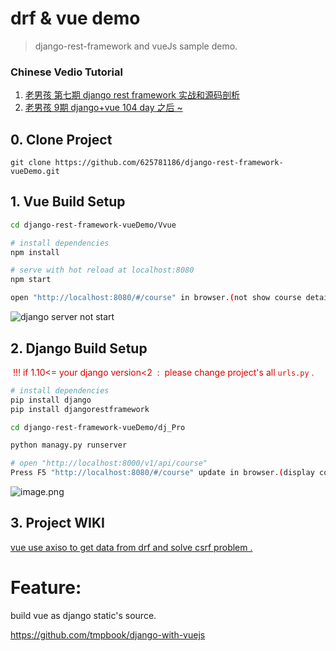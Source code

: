 # drf & vue demo

> django-rest-framework and vueJs sample demo.

### Chinese Vedio Tutorial

1. [老男孩 第七期 django rest framework 实战和源码剖析](https://www.bilibili.com/video/av28871471/?p=1)
2. [老男孩 9期 django+vue 104 day 之后 ~](https://www.bilibili.com/video/av33573600/?p=773)



## 0. Clone Project

```
git clone https://github.com/625781186/django-rest-framework-vueDemo.git
```



## 1. Vue Build Setup

``` bash
cd django-rest-framework-vueDemo/Vvue

# install dependencies
npm install

# serve with hot reload at localhost:8080
npm start

open "http://localhost:8080/#/course" in browser.(not show course detail in course page)
```

![django server not start](https://i.loli.net/2018/11/23/5bf7de151d1b2.png)

## 2. Django Build Setup

<font color="#dd0000"> !!! if 1.10<= your django version<2  :  please change project's all `urls.py` .</font >

```bash
# install dependencies
pip install django
pip install djangorestframework

cd django-rest-framework-vueDemo/dj_Pro

python managy.py runserver

# open "http://localhost:8000/v1/api/course"
Press F5 "http://localhost:8080/#/course" update in browser.(display course detail in course page)

```

![image.png](https://i.loli.net/2018/11/23/5bf7de4977a72.png)

## 3. Project WIKI

[vue use axiso to get data from drf and solve csrf problem .](https://github.com/625781186/django-rest-framework-vueDemo/wiki/vue-use-axiso-to-get-data-from-drf-and-solve-csrf-problem-.)



# Feature:

build vue as django static's source.

https://github.com/tmpbook/django-with-vuejs